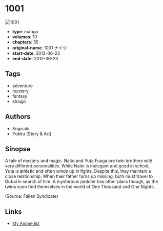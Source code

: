 # 1001

![1001](https://cdn.myanimelist.net/images/manga/3/174901.jpg)

-   **type**: manga
-   **volumes**: 10
-   **chapters**: 55
-   **original-name**: 1001 ナイツ
-   **start-date**: 2012-06-23
-   **end-date**: 2012-06-23

## Tags

-   adventure
-   mystery
-   fantasy
-   shoujo

## Authors

-   Sugisaki
-   Yukiru (Story & Art)

## Sinopse

A tale of mystery and magic. Naito and Yuta Fuuga are twin brothers with very different personalities. While Naito is inelegant and good in school, Yuta is athletic and often winds up in fights. Despite this, they maintain a close relationship. When their father turns up missing, both must travel to Dubai in search of him. A mysterious peddler has other plans though, as the twins soon find themselves in the world of One Thousand and One Nights.

(Source: Fallen Syndicate)

## Links

-   [My Anime list](https://myanimelist.net/manga/40813/1001)
